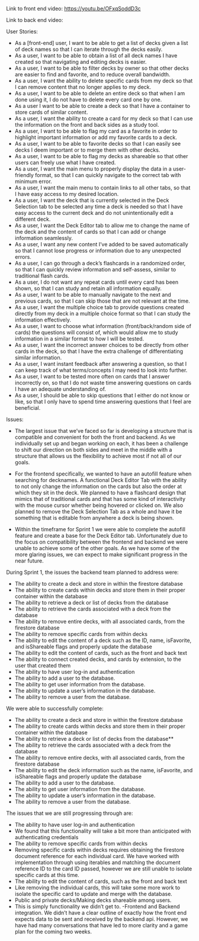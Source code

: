 Link to front end video: https://youtu.be/OFxqSoddD3c

Link to back end video: 


User Stories:
- As a [front-end] user, I want to be able to get a list of decks given a list of deck names so that I can iterate through the decks easily.
- As a user, I want to be able to obtain a list of all deck names I have created so that navigating and editing decks is easier.
- As a user, I want to be able to filter decks by owner so that other decks are easier to find and favorite, and to reduce overall bandwidth.
- As a user, I want the ability to delete specific cards from my deck so that I can remove content that no longer applies to my deck.
- As a user, I want to be able to delete an entire deck so that when I am done using it, I do not have to delete every card one by one.
- As a user I want to be able to create a deck so that I have a container to store cards of similar content.
- As a user, I want the ability to create a card for my deck so that I can use the information on the front and back sides as a study tool.
- As a user, I want to be able to flag my card as a favorite in order to highlight important information or add my favorite cards to a deck.
- As a user, I want to be able to favorite decks so that I can easily see decks I deem important or to merge them with other decks.
- As a user, I want to be able to flag my decks as shareable so that other users can freely use what I have created.
- As a user, I want the main menu to properly display the data in a user-friendly format, so that I can quickly navigate to the correct tab with minimum error.
- As a user, I want the main menu to contain links to all other tabs, so that I have easy access to my desired location.
- As a user, I want the deck that is currently selected in the Deck Selection tab to be selected any time a deck is needed so that I have easy access to the current deck and do not unintentionally edit a different deck.
- As a user, I want the Deck Editor tab to allow me to change the name of the deck and the content of cards so that I can add or change information seamlessly.
- As a user, I want any new content I’ve added to be saved automatically so that I cannot lose progress or information due to any unexpected errors.
- As a user, I can go through a deck’s flashcards in a randomized order, so that I can quickly review information and self-assess, similar to traditional flash cards.
- As a user, I do not want any repeat cards until every card has been shown, so that I can study and retain all information equally.
- As a user, I want to be able to manually navigate to the next and previous cards, so that I can skip those that are not relevant at the time.
- As a user, I want the multiple choice tab to provide questions created directly from my deck in a multiple choice format so that I can study the information effectively.
- As a user, I want to choose what information (front/back/random side of cards) the questions will consist of, which would allow me to study information in a similar format to how I will be tested.
- As a user, I want the incorrect answer choices to be directly from other cards in the deck, so that I have the extra challenge of differentiating similar information.
- As a user, I want instant feedback after answering a question, so that I can keep track of what terms/concepts I may need to look into further.
- As a user, I want to be tested more often on cards that I answer incorrectly on, so that I do not waste time answering questions on cards I have an adequate understanding of.
- As a user, I should be able to skip questions that I either do not know or like, so that I only have to spend time answering questions that I feel are beneficial.

Issues:
- The largest issue that we’ve faced so far is developing a structure that is compatible and convenient for both the front and backend. As we individually set up and began working on each, it has been a challenge to shift our direction on both sides and meet in the middle with a structure that allows us the flexibility to achieve most if not all of our goals.

- For the frontend specifically, we wanted to have an autofill feature when searching for decknames. A functional Deck Editor Tab with the ability to not only change the information on the cards but also the order at which they sit in the deck. We planned to have a flashcard design that mimics that of traditional cards and that has some kind of interactivity with the mouse cursor whether being hovered or clicked on. We also planned to remove the Deck Selection Tab as a whole and have it be something that is editable from anywhere a deck is being shown.

- Within the timeframe for Sprint 1 we were able to complete the autofill feature and create a base for the Deck Editor tab. Unfortunately due to the focus on compatibility between the frontend and backend we were unable to achieve some of the other goals. As we have some of the more glaring issues, we can expect to make significant progress in the near future.


During Sprint 1, the issues the backend team planned to address were:
- The ability to create a deck and store in within the firestore database
- The ability to create cards within decks and store them in their proper container within the database
- The ability to retrieve a deck or list of decks from the database
- The ability to retrieve the cards associated with a deck from the database
- The ability to remove entire decks, with all associated cards, from the firestore database
- The ability to remove specific cards from within decks
- The ability to edit the content of a deck such as the ID, name, isFavorite, and isShareable flags and properly update the database
- The ability to edit the content of cards, such as the front and back text
- The ability to connect created decks, and cards by extension, to the user that created them
- The ability to have user log-in and authentication
- The ability to add a user to the database. 
- The ability to get user information from the database. 
- The ability to update a user’s information in the database. 
- The ability to remove a user from the database. 


We were able to successfully complete:
- The ability to create a deck and store in within the firestore database
- The ability to create cards within decks and store them in their proper container within the database
- The ability to retrieve a deck or list of decks from the database**
- The ability to retrieve the cards associated with a deck from the database
- The ability to remove entire decks, with all associated cards, from the firestore database
- The ability to edit the deck information such as the name, isFavorite, and isShareable flags and properly update the database
- The ability to add a user to the database. 
- The ability to get user information from the database. 
- The ability to update a user’s information in the database. 
- The ability to remove a user from the database. 

The issues that we are still progressing through are:
- The ability to have user log-in and authentication
- We found that this functionality will take a bit more than anticipated with authenticating credentials
- The ability to remove specific cards from within decks
- Removing specific cards within decks requires obtaining the firestore document reference for each individual card. We have worked with implementation through using iterables and matching the document reference ID to the card ID passed, however we are still unable to isolate specific cards at this time.
- The ability to edit the content of cards, such as the front and back text
- Like removing the individual cards, this will take some more work to isolate the specific card to update and merge with the database.
- Public and private decks/Making decks shareable among users. 
- This is simply functionality we didn’t get to. 
 -Frontend and Backend integration. We didn’t have a clear outline of exactly how the front end expects data to be sent and received by the backend api. However, we have had many conversations that have led to more clarity and a game plan for the coming two weeks. 

